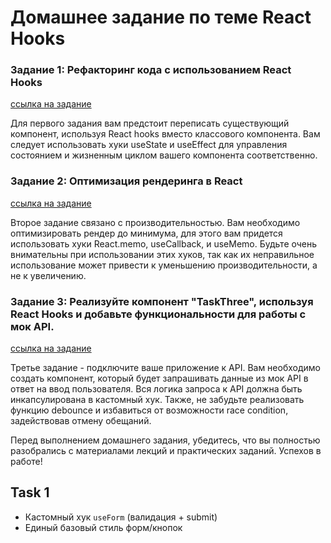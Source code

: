 # Домашнее задание по теме React Hooks

### Задание 1: Рефакторинг кода с использованием React Hooks
[ссылка на задание](src/task-one/README.md)

Для первого задания вам предстоит переписать существующий компонент, используя React hooks вместо классового компонента. Вам следует использовать хуки useState и useEffect для управления состоянием и жизненным циклом вашего компонента соответственно.

### Задание 2: Оптимизация рендеринга в React
[ссылка на задание](src/task-two/README.md)

Второе задание связано с производительностью. Вам необходимо оптимизировать рендер до минимума, для этого вам придется использовать хуки React.memo, useCallback, и useMemo. Будьте очень внимательны при использовании этих хуков, так как их неправильное использование может привести к уменьшению производительности, а не к увеличению.

### Задание 3: Реализуйте компонент "TaskThree", используя React Hooks и добавьте функциональности для работы с мок API.
[ссылка на задание](src/task-three/README.md)

Третье задание - подключите ваше приложение к API. Вам необходимо создать компонент, который будет запрашивать данные из мок API в ответ на ввод пользователя. Вся логика запроса к API должна быть инкапсулирована в кастомный хук.
Также, не забудьте реализовать функцию debounce и избавиться от возможности race condition, задействовав отмену обещаний.

Перед выполнением домашнего задания, убедитесь, что вы полностью разобрались с материалами лекций и практических заданий. Успехов в работе!
## Task 1
- Кастомный хук `useForm` (валидация + submit)
- Единый базовый стиль форм/кнопок

